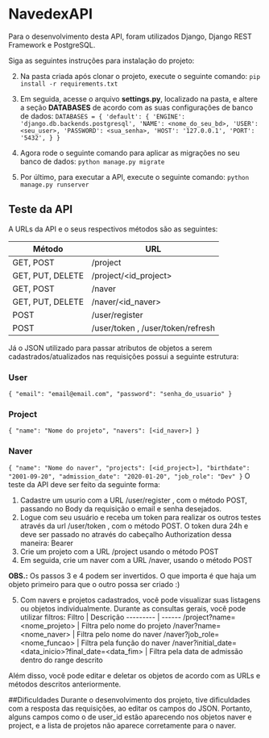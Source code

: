 # NavedexAPI

Para o desenvolvimento desta API, foram utilizados Django, Django REST Framework e PostgreSQL.

Siga as seguintes instruções para instalação do projeto:

2. Na pasta criada após clonar o projeto, execute o seguinte comando:
``pip install -r requirements.txt``

3. Em seguida, acesse o arquivo **settings.py**, localizado na pasta, e altere a seção **DATABASES** de acordo com as suas configurações de banco de dados:
``DATABASES = {
    'default': {
        'ENGINE': 'django.db.backends.postgresql',
        'NAME': <nome_do_seu_bd>,
        'USER': <seu_user>,
        'PASSWORD': <sua_senha>,
        'HOST': '127.0.0.1',
        'PORT': '5432',
    }
}``

4. Agora rode o seguinte comando para aplicar as migrações no seu banco de dados:
``python manage.py migrate``

5. Por último, para executar a API, execute o seguinte comando:
``python manage.py runserver``

## Teste da API

A URLs da API e o seus respectivos métodos são as seguintes:

Método   | URL    
--------- | ------ 
GET, POST | /project
GET, PUT, DELETE | /project/<id_project>
GET, POST | /naver
GET, PUT, DELETE | /naver/<id_naver>
POST | /user/register
POST | /user/token , /user/token/refresh

Já o JSON utilizado para passar atributos de objetos a serem cadastrados/atualizados nas requisições possui a seguinte estrutura:
### User
``
{
 "email": "email@email.com",
 "password": "senha_do_usuario"
}
``

### Project
``
{
  "name": "Nome do projeto",
  "navers": [<id_naver>]
}
``

### Naver
``
{
  "name": "Nome do naver",
  "projects": [<id_project>],
  "birthdate": "2001-09-20",
  "admission_date": "2020-01-20",
  "job_role": "Dev"
}
``
O teste da API deve ser feito da seguinte forma:
1. Cadastre um usurio com a URL /user/register , com o método POST, passando no Body da requisição o email e senha desejados.
2. Logue com seu usuário e receba um token para realizar os outros testes através da url /user/token , com o método POST. O token dura 24h e deve ser passado no através do cabeçalho Authorization dessa maneira: Bearer <token>
3. Crie um projeto com a URL /project usando o método POST
4. Em seguida, crie um naver com a URL /naver, usando o método POST
  
**OBS.:** Os passos 3 e 4 podem ser invertidos. O que importa é que haja um objeto primeiro para que o outro possa ser criado :)

5. Com navers e projetos cadastrados, você pode visualizar suas listagens ou objetos individualmente. Durante as consultas gerais, você pode utilizar filtros:
Filtro   | Descrição
--------- | ------ 
/project?name=<nome_projeto> | Filtra pelo nome do projeto
/naver?name=<nome_naver> | Filtra pelo nome do naver
/naver?job_role=<nome_funcao> | Filtra pela função do naver
/naver?initial_date=<data_inicio>?final_date=<data_fim> | Filtra pela data de admissão dentro do range descrito

Além disso, você pode editar e deletar os objetos de acordo com as URLs e métodos descritos anteriormente.

##Dificuldades
Durante o desenvolvimento dos projeto, tive dificuldades com a resposta das requisições, ao editar os campos do JSON. Portanto, alguns campos como o de user_id estão aparecendo nos objetos naver e project, e a lista de projetos não aparece corretamente para o naver.
